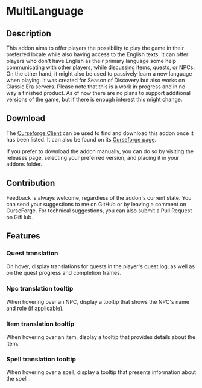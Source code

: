 # MultiLanguage

## Description
This addon aims to offer players the possibility to play the game in their preferred locale while also having access to the English texts. It can offer players who don't have English as their primary language some help communicating with other players, while discussing items, quests, or NPCs. On the other hand, it might also be used to passively learn a new language when playing. It was created for Season of Discovery but also works on Classic Era servers. Please note that this is a work in progress and in no way a finished product. As of now there are no plans to support additional versions of the game, but if there is enough interest this might change.  

## Download
The [Curseforge Client](https://curseforge.overwolf.com/) can be used to find and download this addon once it has been listed. It can also be found on its [Curseforge page](https://www.curseforge.com/wow/addons/multilanguage).

If you prefer to download the addon manually, you can do so by visiting the releases page, selecting your preferred version, and placing it in your addons folder.

## Contribution
Feedback is always welcome, regardless of the addon's current state. You can send your suggestions to me on GitHub or by leaving a comment on CurseForge. For technical suggestions, you can also submit a Pull Request on GitHub.

## Features

### Quest translation
On hover, display translations for quests in the player's quest log, as well as on the quest progress and completion frames.

### Npc translation tooltip
When hovering over an NPC, display a tooltip that shows the NPC's name and role (if applicable).

### Item translation tooltip
When hovering over an item, display a tooltip that provides details about the item.

### Spell translation tooltip
When hovering over a spell, display a tooltip that presents information about the spell.
